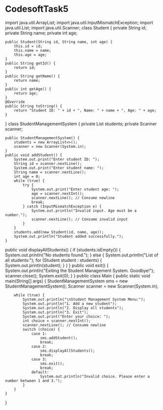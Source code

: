 # CodesoftTask5
import java.util.ArrayList;
import java.util.InputMismatchException;
import java.util.List;
import java.util.Scanner;
class Student {
    private String id;
    private String name;
    private int age;

    public Student(String id, String name, int age) {
        this.id = id;
        this.name = name;
        this.age = age;
    }
    public String getId() {
        return id;
    }
    public String getName() {
        return name;
    }
    public int getAge() {
        return age;
    }
    @Override
    public String toString() {
        return "Student ID: " + id + ", Name: " + name + ", Age: " + age;
    }
}
class StudentManagementSystem {
    private List<Student> students;
    private Scanner scanner;

    public StudentManagementSystem() {
        students = new ArrayList<>();
        scanner = new Scanner(System.in);
    }
    public void addStudent() {
        System.out.print("Enter student ID: ");
        String id = scanner.nextLine();
        System.out.print("Enter student name: ");
        String name = scanner.nextLine();
        int age = 0;
        while (true) {
            try {
                System.out.print("Enter student age: ");
                age = scanner.nextInt();
                scanner.nextLine(); // Consume newline
                break;
            } catch (InputMismatchException e) {
                System.out.println("Invalid input. Age must be a number.");
                scanner.nextLine(); // Consume invalid input
            }
        }
        students.add(new Student(id, name, age));
        System.out.println("Student added successfully.");
    }
  public void displayAllStudents() {
        if (students.isEmpty()) {
            System.out.println("No students found.");
        } else {
            System.out.println("List of all students:");
            for (Student student : students) {
                System.out.println(student);
            }
        }
    }
    public void exit() {
        System.out.println("Exiting the Student Management System. Goodbye!");
        scanner.close();
        System.exit(0);
    }
}
public class Main {
    public static void main(String[] args) {
        StudentManagementSystem sms = new StudentManagementSystem();
        Scanner scanner = new Scanner(System.in);

        while (true) {
            System.out.println("\nStudent Management System Menu:");
            System.out.println("1. Add a new student");
            System.out.println("2. Display all students");
            System.out.println("3. Exit");
            System.out.print("Enter your choice: ");
            int choice = scanner.nextInt();
            scanner.nextLine(); // Consume newline
            switch (choice) {
                case 1:
                    sms.addStudent();
                    break;
                case 2:
                    sms.displayAllStudents();
                    break;
                case 3:
                    sms.exit();
                    break;
                default:
                    System.out.println("Invalid choice. Please enter a number between 1 and 3.");
            }
        }
    }
}
